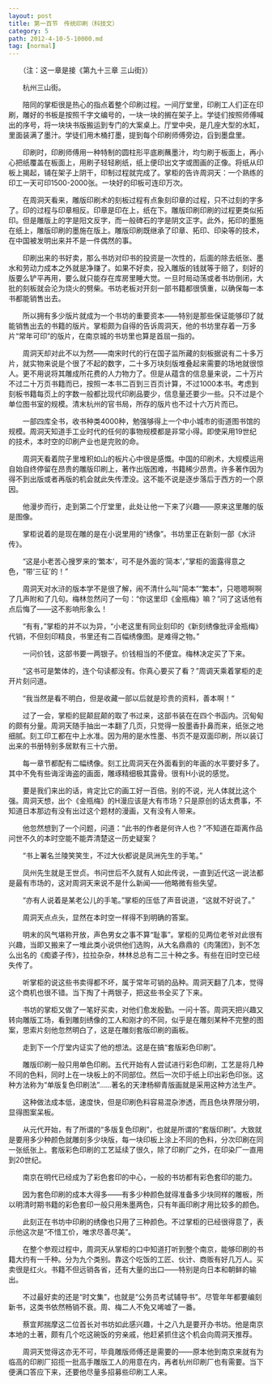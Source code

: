 ```yaml
---
layout: post
title: 第一百节　传统印刷（科技文）
category: 5
path: 2012-4-10-5-10000.md
tag: [normal]
---
```


　　（注：这一章是接《第九十三章 三山街》）

　　杭州三山街。

　　陪同的掌柜很是热心的指点着整个印刷过程。一间厅堂里，印刷工人们正在印刷，雕好的书板是按照千字文编号的，一块一块的搁在架子上。学徒们按照师傅喊出的序号，将一块块书版搬运到专门的大案桌上。厅堂中央，是几座大型的水缸，里面装满了墨汁。学徒们用木桶打墨，提到每个印刷师傅旁边，舀到墨盘里。

　　印刷时，印刷师傅用一种特制的圆柱形平底刷蘸墨汁，均匀刷于板面上，再小心把纸覆盖在板面上，用刷子轻轻刷纸，纸上便印出文字或图画的正像。将纸从印板上揭起，铺在架子上阴干，印制过程就完成了。掌柜的告许周洞天：一个熟练的印工一天可印1500-2000张。一块好的印板可连印万次。

　　在周洞天看来，雕版印刷术的刻板过程有点象刻印章的过程，只不过刻的字多了。印的过程与印章相反。印章是印在上，纸在下。雕版印刷印刷的过程更类似拓印。但是雕版上的字是阳文反字，而一般碑石的字是阴文正字。此外，拓印的墨施在纸上，雕版印刷的墨施在版上。雕版印刷既继承了印章、拓印、印染等的技术，在中国被发明出来并不是一件偶然的事。

　　印刷出来的书好卖，那么书坊对印书的投资是一次性的，后面的除去纸张、墨水和劳动力成本之外就是净赚了。如果不好卖，投入雕版的钱就等于赔了，刻好的版要么铲平再用，要么就只能存在库房里睡大觉。一旦时局动荡或者书坊倒闭，大批的刻板就会沦为烧火的劈柴。书坊老板对开刻一部书籍都很慎重，以确保每一本书都能销售出去。

　　所以拥有多少版片就成为一个书坊的重要资本――特别是那些保证能够印了就能销售出去的书籍的版片。掌柜颇为自得的告诉周洞天，他的书坊里存着一万多片“常年可印”的版片，在南京城的书坊里也算是首屈一指的。

　　周洞天却对此不以为然――南宋时代的行在国子监所藏的刻板据说有二十多万片，就实物来说是个很了不起的数字，二十多万块刻版堆叠起来需要的场地就很惊人。更不用说将其雕成所花费的人力物力了。但是从蕴含的信息量来说，二十万片不过二十万页书籍而已，按照一本书二百到三百页计算，不过1000本书。考虑到刻板书籍每页上的字数一般都比现代印刷品要少，信息量还要少一些。只不过是个单位图书室的规模。清末杭州的官书局，所存的版片也不过十六万片而已。

　　一部四库全书，收书种类4000种，勉强够得上一个中小城市的街道图书馆的规模。周洞天知道手工业时代的任何的事物规模都是非常小得。即使采用19世纪的技术，本时空的印刷产业也是完败的命。

　　周洞天看着院子里堆积如山的板片心中很是感慨。中国的印刷术，大规模运用自始自终停留在昂贵的雕版印刷上，著作出版困难，书籍稀少昂贵。许多著作因为得不到出版或者再版的机会就此失传湮没。这不能不说是逐步落后于西方的一个原因。

　　他漫步而行，走到第二个厅堂里，此处让他一下来了兴趣――原来这里雕的版是图像。

　　掌柜说着的是现在雕的是在小说里用的“绣像”。书坊里正在新刻一部《水浒传》。

　　“这是小老苦心搜罗来的‘繁本’，可不是外面的‘简本’，”掌柜的面露得意之色，“带‘三征’的！”

　　周洞天对水浒的版本学不是很了解，闹不清什么叫“简本”“繁本”，只嗯嗯啊啊了几声附和了几句。梅林忽然问了一句：“你这里印《金瓶梅》嘛？”问了这话他有点后悔了――这不影响形象么！

　　“有有，”掌柜的并不以为异，“小老这里有同业刻印的《新刻绣像批评金瓶梅》代销，不但刻印精良，书里还有二百幅绣像图。是难得之物。”

　　一问价钱，这部书要一两银子。价钱相当的不便宜。梅林决定买了下来。

　　“这书可是繁体的，连个句读都没有。你真心要买了看？”周调天乘着掌柜的走开片刻问道。

　　“我当然是看不明白，但是收藏一部以后就是珍贵的资料，善本啊！“

　　过了一会，掌柜的屁颠屁颠的取了书过来，这部书装在在四个书函内。沉甸甸的颇有分量。周洞天随手抽出一本翻了几页，只觉得一股墨香扑鼻而来，纸张之地细腻。刻工印工都在中上水准。因为用的是水性墨、书页不是双面印刷，所以装订出来的书册特别多居默有三十六册。

　　每一章节都配有二幅绣像。刻工比周洞天在外面看到的年画的水平要好多了。其中不免有些诲淫诲盗的画面，雕琢精细极其露骨。很有H小说的感觉。

　　要是我们来出的话，肯定比它的画工好一百倍。别的不说，光人体就比这个强。周洞天想，出个《金瓶梅》的H漫应该是大有市场？只是原创的话太费事，不知道日本那边有没有出过这个题材的漫画，又有没有人带来。

　　他忽然想到了一个问题，问道：“此书的作者是何许人也？”不知道在距离作品问世不久的本时空能不能弄清楚这一历史疑案？

　　“书上署名兰陵笑笑生，不过大伙都说是凤洲先生的手笔。”

　　凤州先生就是王世贞。书问世后不久就有人如此传说，一直到近代这一说法都是最有市场的，这对周洞天来说不是什么新闻――他略微有些失望。

　　“亦有人说着是某老公儿的手笔。”掌柜的压低了声音说道，“这就不好说了。”

　　周洞天点点头，显然在本时空一样得不到明确的答案。

　　明末的风气堪称开放，声色男女之事不算“耻事”。掌柜的见两位老爷对此很有兴趣，当即又搬来了一堆此类小说供他们选购，从大名鼎鼎的《肉蒲团》，到不怎么出名的《痴婆子传》，拉拉杂杂，林林总总有二三十种之多。有些在旧时空已经失传了。

　　听掌柜的说这些书卖得都不坏，属于常年可销的品种。周洞天翻了几本，觉得这个商机也很不错。当下掏了十两银子，把这些书全买了下来。

　　书坊的掌柜又做了一笔好买卖，对他们愈发殷勤。一问十答。周洞天把兴趣又转向雕版工场，看到雕刻绣像的工人和刚才的不同，似乎是在雕刻某种不完整的图案，思索片刻他忽然明白了，这是在雕刻套版印刷的画板。

　　走到下一个厅堂内证实了他的想法。这是在搞“套版彩色印刷”。

　　雕版印刷一般只用单色印刷。五代开始有人尝试进行彩色印刷，工艺是将几种不同的色料，同时上在一块板上的不同部位。然后一次印于纸上印出彩色印张。这种方法称为“单版复色印刷法”……著名的天津杨柳青版画就是采用这种方法生产。

　　这种做法成本低，速度快，但是印刷色料容易混杂渗透，而且色块界限分明，显得图案呆板。

　　从元代开始，有了所谓的“多版复色印刷”，也就是所谓的“套版印刷”。大致就是要用多少种颜色就雕刻多少块版，每一块印板上涂上不同的色料，分次印刷在同一张纸张上。套版彩色印刷的工艺延续了很久，除了印刷厂之外，在印染厂一直用到20世纪。

　　南京在明代已经成为了彩色套印的中心，一般的书坊都有彩色套印的能力。

　　因为套色印刷的成本大得多――有多少种颜色就得准备多少块同样的雕板，所以明清时期书籍的彩色套印一般只用朱墨两色，只有年画印刷才用比较多的颜色。

　　此刻正在书坊中印刷的绣像也只用了三种颜色。不过掌柜的已经很得意了，表示他这次是“不惜工价，唯求尽善尽美”。

　　在整个参观过程中，周洞天从掌柜的口中知道打听到整个南京，能够印刷的书籍大约有一千种。分为九个类别。靠这个吃饭的工匠、伙计、商贩有好几万人。买卖很是红火。书籍不但远销各省，还有大量的出口――特别是向日本和朝鲜的输出。

　　不过最好卖的还是“时文集”，也就是“公务员考试辅导书”。尽管年年都要编刻新书，这类书依然畅销不衰。周、梅二人不免又唏嘘了一番。

　　蔡宜邦揣摩这二位首长对书坊如此感兴趣，十之八九是要开办书坊。他是南京本地的土著，颇有几个吃这碗饭的穷亲戚，他赶紧抓住这个机会向周洞天推荐。

　　周洞天觉得这亦无不可，毕竟雕版师傅还是需要的――原本他到南京来就有为临高的印刷厂招揽一批高手雕版工人的用意在内，再者杭州印刷厂也有需要。当下便满口答应下来，还要他尽量多招募些印刷工人来。